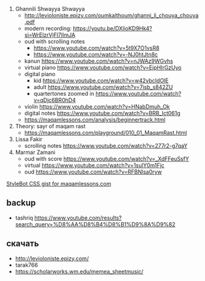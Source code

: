 
1. Ghannili Shwayya Shwayya
   - http://levioloniste.epizy.com/oumkalthoum/ghanni_li_chouya_chouya.pdf
   - modern recording: https://youtu.be/DXlioKD9Hk4?si=WrElzrVjFl7IlmJA
   - oud with scrolling notes
      - https://www.youtube.com/watch?v=5t9X7O1vsR8
      - https://www.youtube.com/watch?v=-NJ0htJtn8c
   - kanun https://www.youtube.com/watch?v=nJWAz9WGvhs
   - virtual piano https://www.youtube.com/watch?v=EjpHIrGzUyo
   - digital piano
      - kid https://www.youtube.com/watch?v=w42vbcIdOlE
      - adult https://www.youtube.com/watch?v=7isb_s842ZU
      - quartertones zoomed in https://www.youtube.com/watch?v=qDjc6BR0hD4
   - violin https://www.youtube.com/watch?v=HNabDmuh_Ok
   - digital notes https://www.youtube.com/watch?v=BRB_Ict061g
   - https://maqamlessons.com/analysis/beginnertrack.html
2. Theory: sayr of maqam rast
   - https://maqamlessons.com/playground/010_01_MaqamRast.html
3. Lissa Fakir
   - scrolling notes https://www.youtube.com/watch?v=277r2-g7qaY
9. Marmar Zamani
   - oud with score https://www.youtube.com/watch?v=_XdFFeuSsfY
   - virtual https://www.youtube.com/watch?v=1sulY0m1Fjc
   - oud https://www.youtube.com/watch?v=RFBNlsa0ryw


[StyleBot CSS gist for maqamlessons.com](https://gist.github.com/vpavlenko/ab453e0c96087c1056e60038f30293fd)

backup
---

- tashriq https://www.youtube.com/results?search_query=%D8%AA%D8%B4%D8%B1%D9%8A%D9%82

скачать
---
- http://levioloniste.epizy.com/
- tarak766
- https://scholarworks.wm.edu/memea_sheetmusic/
